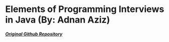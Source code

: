 # Elements of Programming Interviews in Java (By: Adnan Aziz)

##### [Original Github Repository](https://github.com/iachieve/EPIJudge)
